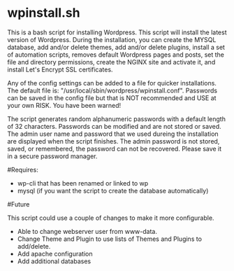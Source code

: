 # wpinstall.sh
This is a bash script for installing Wordpress. This script will install the latest version of Wordpress. During the installation, you can create the MYSQL database, add and/or delete themes, add and/or delete plugins, install a set of automation scripts, removes default Wordpress pages and posts, set the file and directory permissions, create the NGINX site and activate it, and install Let's Encrypt SSL certificates.

Any of the config settings can be added to a file for quicker installations. The default file is: "/usr/local/sbin/wordpress/wpinstall.conf". Passwords can be saved in the config file but that is NOT recommended and USE at your own RISK. You have been warned! 

The script generates random alphanumeric passwords with a default length of 32 characters. Passwords can be modified and are not stored or saved. The admin user name and password that we used dureing the installation are displayed when the script finishes. The admin password is not stored, saved, or remembered, the password can not be recovered. Please save it in a secure password manager.

#Requires:
* wp-cli that has been renamed or linked to wp
* mysql (if you want the script to create the database automatically)

#Future

This script could use a couple of changes to make it more configurable.
* Able to change webserver user from www-data.
* Change Theme and Plugin to use lists of Themes and Plugins to add/delete.
* Add apache configuration
* Add additional databases
